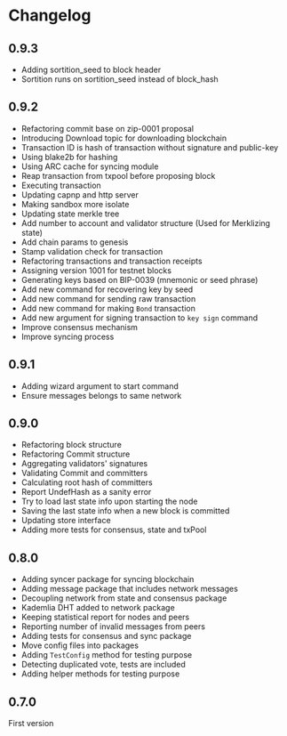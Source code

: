 # Changelog

## 0.9.3
- Adding sortition_seed to block header
- Sortition runs on sortition_seed instead of block_hash

## 0.9.2
- Refactoring commit base on zip-0001 proposal
- Introducing Download topic for downloading blockchain
- Transaction ID is hash of transaction without signature and public-key
- Using blake2b for hashing
- Using ARC cache for syncing module
- Reap transaction from txpool before proposing block
- Executing transaction
- Updating capnp and http server
- Making sandbox more isolate
- Updating state merkle tree
- Add number to account and validator structure (Used for Merklizing state)
- Add chain params to genesis
- Stamp validation check for transaction
- Refactoring transactions and transaction receipts
- Assigning version 1001 for testnet blocks
- Generating keys based on BIP-0039 (mnemonic or seed phrase)
- Add new command for recovering key by seed
- Add new command for sending raw transaction
- Add new command for making `Bond` transaction
- Add new argument for signing transaction to `key sign` command
- Improve consensus mechanism
- Improve syncing process

## 0.9.1
- Adding wizard argument to start command
- Ensure messages belongs to same network

## 0.9.0
- Refactoring block structure
- Refactoring Commit structure
- Aggregating validators' signatures
- Validating Commit and committers
- Calculating root hash of committers
- Report UndefHash as a sanity error
- Try to load last state info upon starting the node
- Saving the last state info when a new block is committed
- Updating store interface
- Adding more tests for consensus, state and txPool

## 0.8.0
- Adding syncer package for syncing blockchain
- Adding message package that includes network messages
- Decoupling network from state and consensus package
- Kademlia DHT added to network package
- Keeping statistical report for nodes and peers
- Reporting number of invalid messages from peers
- Adding tests for consensus and sync package
- Move config files into packages
- Adding `TestConfig` method for testing purpose
- Detecting duplicated vote, tests are included
- Adding helper methods for testing purpose

## 0.7.0

 First version